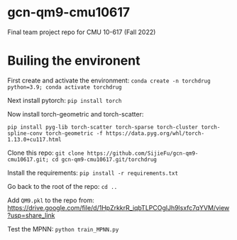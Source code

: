 # gcn-qm9-cmu10617
Final team project repo for CMU 10-617 (Fall 2022)
# Builing the environent
First create and activate the environment: `conda create -n torchdrug python=3.9; conda activate torchdrug`

Next install pytorch: `pip install torch`

Now install torch-geometric and torch-scatter: 

`pip install pyg-lib torch-scatter torch-sparse torch-cluster torch-spline-conv torch-geometric -f https://data.pyg.org/whl/torch-1.13.0+cu117.html`

Clone this repo: `git clone https://github.com/SijieFu/gcn-qm9-cmu10617.git; cd gcn-qm9-cmu10617.git/torchdrug`

Install the requirements: `pip install -r requirements.txt`

Go back to the root of the repo: `cd ..`

Add `QM9.pkl` to the repo from: https://drive.google.com/file/d/1HpZrkkrR_iqbTLPCOglJh9lsxfc7qYVM/view?usp=share_link

Test the MPNN: `python train_MPNN.py`
